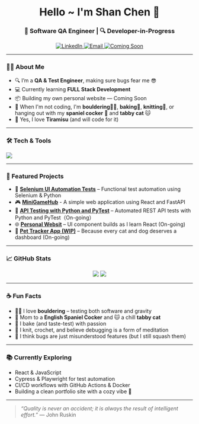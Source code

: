 <h1 align="center">Hello ~ I'm Shan Chen 🍰</h1>
<h3 align="center">💼 Software QA Engineer | 🔍 Developer-in-Progress</h3>

<p align="center">
  <a href="https://www.linkedin.com/in/shanchencs/">
    <img src="https://img.shields.io/badge/LinkedIn-blue?style=flat&logo=linkedin" alt="LinkedIn">
  </a>
  <a href="shanchenjoy@gmail.com">
    <img src="https://img.shields.io/badge/Email-D14836?style=flat&logo=gmail&logoColor=white" alt="Email">
  </a>
  <a href="https://yourwebsite.com">
    <img src="https://img.shields.io/badge/Personal Site(Coming soon)-ff69b4?style=flat" alt="Coming Soon">
  </a>
</p>

---

### 👩‍💻 About Me

- 🔍 I’m a **QA & Test Engineer**, making sure bugs fear me 😎  
- 💻 Currently learning **FULL Stack Development**
- 📦 Building my own personal website — Coming Soon  
- 🔦 When I'm not coding, I'm **bouldering🧗‍♀️**, **baking🎂**, **knitting🧶**, or hanging out with my **spaniel cocker** 🐶 and **tabby cat** 🐱  
- 🍰 Yes, I love **Tiramisu** (and will code for it)

---

### 🛠️ Tech & Tools

<p>
  <img src="https://skillicons.dev/icons?i=python,selenium,js,html,css,react,postman,java,git,github,vscode" />
</p>

---

### 🧪 Featured Projects

- 🧰 [**Selenium UI Automation Tests**](https://github.com/ShanTiramisu/AutomationProjects.git) – Functional test automation using Selenium & Python
- 🎮 [**MiniGameHub**](https://github.com/ShanTiramisu/MiniGameHub.git) - A simple web application using React and FastAPI
- 🔌 [**API Testing with Python and PyTest**](https://github.com/ShanTiramisu/api-testing) – Automated REST API tests with Python and PyTest（On-going）
- 🌐 [**Personal Websit**](https://github.com/ShanTiramisu/PersonalWebsite.git) – UI component builds as I learn React (On-going)
- 🐾 [**Pet Tracker App (WIP)**](https://github.com/ShanTiramisu/pet-tracker) – Because every cat and dog deserves a dashboard (On-going)

---

### 📈 GitHub Stats

<p align="center">
  <img src="https://github-readme-stats.vercel.app/api?username=ShanTiramisu&show_icons=true&theme=rose_pine" />
  <img src="https://github-readme-streak-stats.herokuapp.com/?user=ShanTiramisu&theme=rose_pine" />
</p>

---

### ☕ Fun Facts

- 🧗‍♀️ I love **bouldering** – testing both software and gravity  
- 🐶 Mom to a **English Spaniel Cocker** and 🐱 a chill **tabby cat**  
- 🧁 I bake (and taste-test) with passion  
- 🧶 I knit, crochet, and believe debugging is a form of meditation  
- 🐛 I think bugs are just misunderstood features (but I still squash them)

---

### 📚 Currently Exploring

- React & JavaScript
- Cypress & Playwright for test automation
- CI/CD workflows with GitHub Actions & Docker
- Building a clean portfolio site with a cozy vibe 🌼

---

 > *“Quality is never an accident; it is always the result of intelligent effort.”* — John Ruskin
